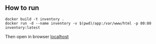 ## How to run
```
docker build -t inventory .
docker run -d --name inventory -v $(pwd)/app:/var/www/html -p 80:80 inventory:latest
```
Then open in browser [localhost](http://localhost)
